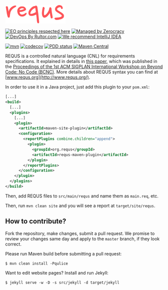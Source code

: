 <img src="logo.svg" width="192" />

[![EO principles respected here](https://www.elegantobjects.org/badge.svg)](https://www.elegantobjects.org)
[![Managed by Zerocracy](https://www.0crat.com/badge/CAZPZR9FS.svg)](https://www.0crat.com/p/CAZPZR9FS)
[![DevOps By Rultor.com](http://www.rultor.com/b/yegor256/requs)](http://www.rultor.com/p/yegor256/requs)
[![We recommend IntelliJ IDEA](https://www.elegantobjects.org/intellij-idea.svg)](https://www.jetbrains.com/idea/)

[![mvn](https://github.com/yegor256/requs/actions/workflows/mvn.yml/badge.svg)](https://github.com/yegor256/requs/actions/workflows/mvn.yml)
[![codecov](https://codecov.io/gh/yegor256/requs/branch/master/graph/badge.svg)](https://codecov.io/gh/yegor256/requs)
[![PDD status](http://www.0pdd.com/svg?name=yegor256/requs)](http://www.0pdd.com/p?name=yegor256/requs)
[![Maven Central](https://maven-badges.herokuapp.com/maven-central/org.requs/requs/badge.svg)](https://maven-badges.herokuapp.com/maven-central/org.requs/requs)

REQUS is a controlled natural language (CNL) for requirements specifications.
It explained in details in [this paper](https://www.yegor256.com/pdf/2021/requs.pdf),
which was published in the
[Proceedings of the 1st ACM SIGPLAN International Workshop on Beyond Code: No Code (BCNC)](https://dl.acm.org/doi/abs/10.1145/3486949.3486963).
More details about REQUS syntax you can find at [www.requs.org](http://www.requs.org/).

In order to use it in a Java project, just add this plugin to your `pom.xml`:

```xml
[...]
<build>
  [...]
  <plugins>
    [...]
    <plugin>
      <artifactId>maven-site-plugin</artifactId>
      <configuration>
        <reportPlugins combine.children="append">
          <plugin>
            <groupId>org.requs</groupId>
            <artifactId>requs-maven-plugin</artifactId>
          </plugin>
        </reportPlugins>
      </configuration>
    </plugin>
  </plugins>
</build>
```

Then, add REQUS files to `src/main/requs` and name them as `main.req`, etc.

Then, run `mvn clean site` and you will see a report at `target/site/requs`.

## How to contribute?

Fork the repository, make changes, submit a pull request.
We promise to review your changes same day and apply to
the `master` branch, if they look correct.

Please run Maven build before submitting a pull request:

```
$ mvn clean install -Pqulice
```

Want to edit website pages? Install and run Jekyll:

```
$ jekyll serve -w -D -s src/jekyll -d target/jekyll
```
